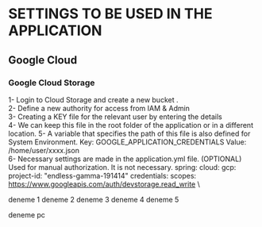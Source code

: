 # SETTINGS TO BE USED IN THE APPLICATION

## Google Cloud

### Google Cloud Storage

1- Login to Cloud Storage and create a new bucket . \
2- Define a new authority for access from IAM & Admin \
3- Creating a KEY file for the relevant user by entering the details  \
4- We can keep this file in the root folder of the application or in a different location.
5- A variable that specifies the path of this file is also defined for System Environment.
Key: GOOGLE_APPLICATION_CREDENTIALS
Value: /home/user/xxxx.json\
6- Necessary settings are made in the application.yml file. (OPTIONAL)
Used for manual authorization. It is not necessary.
spring:
    cloud:
        gcp:
            project-id: "endless-gamma-191414"
            credentials:
            scopes: https://www.googleapis.com/auth/devstorage.read_write
  \



deneme 1
deneme 2
deneme 3
deneme 4
deneme 5


deneme pc

